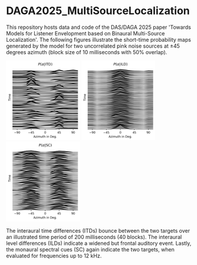 # DAGA2025_MultiSourceLocalization
This repository hosts data and code of the DAS/DAGA 2025 paper 'Towards Models for Listener Envelopment based on Binaural Multi-Source Localization'.
The following figures illustrate the short-time probability maps generated by the model for two uncorrelated pink noise sources at $\pm 45$ degrees azimuth (block size of 10 milliseconds with 50% overlap).


<img src="/Figures/P_ITD.png" alt="drawing" width="200"/> <img src="/Figures/P_ILD.png" alt="drawing" width="200"/> <img src="/Figures/P_SC.png" alt="drawing" width="200"/>

The interaural time differences (ITDs) bounce between the two targets over an illustrated time period of 200 milliseconds (40 blocks). 
The interaural level differences (ILDs) indicate a widened but frontal auditory event. Lastly, the monaural spectral cues (SC) again indicate the two targets, when evaluated for frequencies up to 12 kHz.
